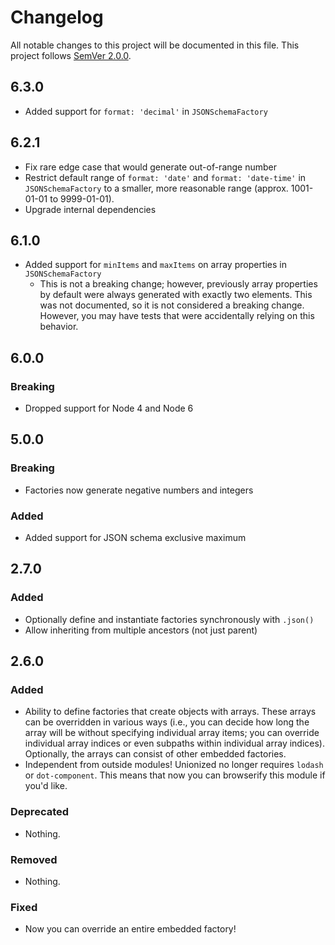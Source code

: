 # Changelog

All notable changes to this project will be documented in this file.
This project follows [SemVer 2.0.0](http://www.semver.org).

## 6.3.0

- Added support for `format: 'decimal'` in `JSONSchemaFactory`

## 6.2.1

- Fix rare edge case that would generate out-of-range number
- Restrict default range of `format: 'date'` and `format: 'date-time'` in `JSONSchemaFactory` to a
  smaller, more reasonable range (approx. 1001-01-01 to 9999-01-01).
- Upgrade internal dependencies

## 6.1.0

- Added support for `minItems` and `maxItems` on array properties in `JSONSchemaFactory`
  - This is not a breaking change; however, previously array properties by default were always
    generated with exactly two elements. This was not documented, so it is not considered a breaking
    change. However, you may have tests that were accidentally relying on this behavior.

## 6.0.0

### Breaking
- Dropped support for Node 4 and Node 6

## 5.0.0

### Breaking
- Factories now generate negative numbers and integers

### Added
- Added support for JSON schema exclusive maximum

## 2.7.0

### Added
- Optionally define and instantiate factories synchronously with `.json()`
- Allow inheriting from multiple ancestors (not just parent)

## 2.6.0

### Added
- Ability to define factories that create objects with arrays. These arrays can
  be overridden in various ways (i.e., you can decide how long the array will be
  without specifying individual array items; you can override individual array
  indices or even subpaths within individual array indices). Optionally, the
  arrays can consist of other embedded factories.
- Independent from outside modules! Unionized no longer requires `lodash` or
  `dot-component`. This means that now you can browserify this module if you'd
  like.

### Deprecated
- Nothing.

### Removed
- Nothing.

### Fixed
- Now you can override an entire embedded factory!
